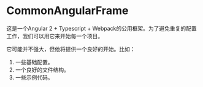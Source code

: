 # CommonAngularFrame
这是一个Angular 2 + Typescript + Webpack的公用框架。为了避免重复的配置工作，我们可以用它来开始每一个项目。

它可能并不强大，但他将提供一个良好的开始。比如：  
1. 一些基础配置。  
2. 一个良好的文件结构。  
3. 一些示例代码。 
